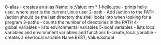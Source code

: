 0-alias - creates an alias Name: ls ;Value: rm *
1-hello_you - prints hello user, where user is the current Linus user
2-path - Add /action to the PATH. /action should be the last directory the shell looks into when looking for a program
3-paths - counts the number of directories in the PATH
4-global_variables - lists environmental variables
5-local_variables - lists local variables and environment variables and functions
6-create_local_variable - creates a new local variable Name:BEST; Value:School
